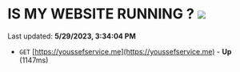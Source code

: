 # IS MY WEBSITE RUNNING ? [![](https://img.shields.io/static/v1?label=Sponsor&message=%E2%9D%A4&logo=GitHub&color=%23fe8e86)](https://github.com/sponsors/<username>)

Last updated: **5/29/2023, 3:34:04 PM**

- `GET` [https://youssefservice.me](https://youssefservice.me) - **Up** (1147ms)
